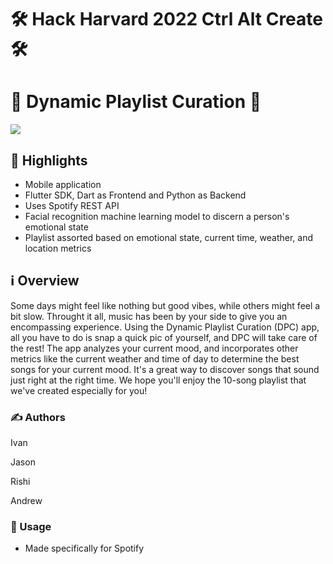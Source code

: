 # 🛠 Hack Harvard 2022 Ctrl Alt Create 🛠
# 🎵 Dynamic Playlist Curation 🎵

<img src="https://img.shields.io/badge/Python-FFD43B?style=for-the-badge&logo=python&logoColor=blue" />

## 🌟 Highlights

- Mobile application
- Flutter SDK, Dart as Frontend and Python as Backend
- Uses Spotify REST API
- Facial recognition machine learning model to discern a person's emotional state
- Playlist assorted based on emotional state, current time, weather, and location metrics


## ℹ️ Overview

Some days might feel like nothing but good vibes, while others might feel a bit slow. Throught it all, music has been by your side to give you an encompassing experience. Using the Dynamic Playlist Curation (DPC) app, all you have to do is snap a quick pic of yourself, and DPC will take care of the rest! The app analyzes your current mood, and incorporates other metrics like the current weather and time of day to determine the best songs for your current mood. It's a great way to discover songs that sound just right at the right time. We hope you'll enjoy the 10-song playlist that we've created especially for you!


### ✍️ Authors

Ivan 

Jason

Rishi

Andrew


### 🚀 Usage

* Made specifically for Spotify 
